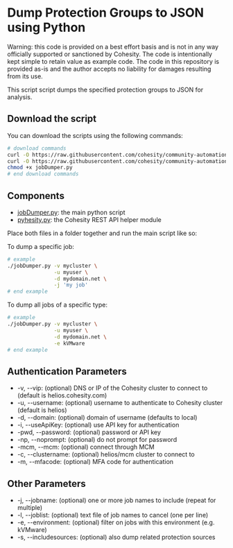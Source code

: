 # Dump Protection Groups to JSON using Python

Warning: this code is provided on a best effort basis and is not in any way officially supported or sanctioned by Cohesity. The code is intentionally kept simple to retain value as example code. The code in this repository is provided as-is and the author accepts no liability for damages resulting from its use.

This script script dumps the specified protection groups to JSON for analysis.

## Download the script

You can download the scripts using the following commands:

```bash
# download commands
curl -O https://raw.githubusercontent.com/cohesity/community-automation-samples/main/python/jobDumper/jobDumper.py
curl -O https://raw.githubusercontent.com/cohesity/community-automation-samples/main/python/pyhesity.py
chmod +x jobDumper.py
# end download commands
```

## Components

* [jobDumper.py](https://raw.githubusercontent.com/cohesity/community-automation-samples/main/python/jobDumper/jobDumper.py): the main python script
* [pyhesity.py](https://raw.githubusercontent.com/cohesity/community-automation-samples/main/python/pyhesity/pyhesity.py): the Cohesity REST API helper module

Place both files in a folder together and run the main script like so:

To dump a specific job:

```bash
# example
./jobDumper.py -v mycluster \
               -u myuser \
               -d mydomain.net \
               -j 'my job'
# end example
```

To dump all jobs of a specific type:

```bash
# example
./jobDumper.py -v mycluster \
               -u myuser \
               -d mydomain.net \
               -e kVMware
# end example
```

## Authentication Parameters

* -v, --vip: (optional) DNS or IP of the Cohesity cluster to connect to (default is helios.cohesity.com)
* -u, --username: (optional) username to authenticate to Cohesity cluster (default is helios)
* -d, --domain: (optional) domain of username (defaults to local)
* -i, --useApiKey: (optional) use API key for authentication
* -pwd, --password: (optional) password or API key
* -np, --noprompt: (optional) do not prompt for password
* -mcm, --mcm: (optional) connect through MCM
* -c, --clustername: (optional) helios/mcm cluster to connect to
* -m, --mfacode: (optional) MFA code for authentication

## Other Parameters

* -j, --jobname: (optional) one or more job names to include (repeat for multiple)
* -l, --joblist: (optional) text file of job names to cancel (one per line)
* -e, --environment: (optional) filter on jobs with this environment (e.g. kVMware)
* -s, --includesources: (optional) also dump related protection sources
